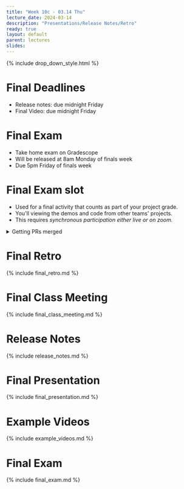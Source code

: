 ```yaml
---
title: "Week 10c - 03.14 Thu"
lecture_date: 2024-03-14
description: "Presentations/Release Notes/Retro"
ready: true
layout: default
parent: lectures
slides:
---
```


{% include drop_down_style.html %}

# Final Deadlines

* Release notes: due midnight Friday
* Final Video: due midnight Friday

# Final Exam

* Take home exam on Gradescope
* Will be released at 8am Monday of finals week
* Due 5pm Friday of finals week

# Final Exam slot
* Used for a final activity that counts as part of your project grade.
* You'll viewing the demos and code from other teams' projects.
* This requires *synchronous participation either live or on zoom.*


<details markdown="1">
<summary>
Getting PRs merged
</summary>

# Getting PRs merged

Let me encourage you to take the PR that's at the head of the queue (i.e. the oldest one for your team), and if it's in a mergeable state (i.e. passing CI/CD, has peer code review, no outstanding changes requested) then deploy it to your QA branch, with a post like this one:


# Merge Conflicts

Also, periodically, go through your PR queue (there's a link on each team's slack channel for convenience), and look at each PR for your team.  If you see this, then there are merge conflicts.

<img width="988" alt="image" src="https://user-images.githubusercontent.com/1119017/171724762-5b3c801b-7315-49d3-8239-57d998e5a04d.png">


If you can, fix them yourself.  If you can't then mark the PR with the "merge conflicts" label, and ping the person on your team that can fix them.

# Out of date branches

If you see this:

<img width="994" alt="image" src="https://user-images.githubusercontent.com/1119017/171724954-b2e17c17-003a-4468-982d-6446dd0c266c.png">

Then click to update the branch:

<img width="253" alt="image" src="https://user-images.githubusercontent.com/1119017/171724999-e2d9d075-ace0-41e3-974b-4bc2d600cb83.png">


All of this will help all of us get done with this final project (and the grading thereof) much more quickly!

</details>

# Final Retro

{% include final_retro.md %}

# Final Class Meeting

{% include final_class_meeting.md %}

# Release Notes

{% include release_notes.md %}

# Final Presentation

{% include final_presentation.md %}

# Example Videos

{% include example_videos.md %}

# Final Exam

{% include final_exam.md %}

